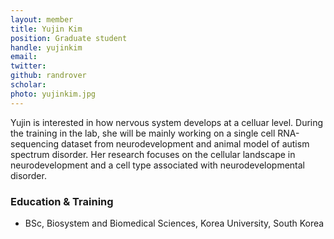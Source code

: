 ```yaml
---
layout: member
title: Yujin Kim
position: Graduate student
handle: yujinkim
email:
twitter:
github: randrover
scholar: 
photo: yujinkim.jpg
---
```


  Yujin is interested in how nervous system develops at a celluar level. During the training in the lab, she will be mainly working on a single cell RNA-sequencing dataset from neurodevelopment and animal model of autism spectrum disorder. Her research focuses on the cellular landscape in neurodevelopment and a cell type associated with neurodevelopmental disorder. 


### Education & Training
- BSc, Biosystem and Biomedical Sciences, Korea University, South Korea